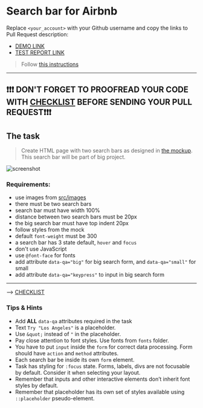 # Search bar for Airbnb

Replace `<your_account>` with your Github username and copy the links to Pull Request description:

- [DEMO LINK](https://Oleksandr-Hundertailo.github.io/layout_search-bar-airbnb/)
- [TEST REPORT LINK](https://Oleksandr-Hundertailo.github.io/layout_search-bar-airbnb/report/html_report/)

> Follow [this instructions](https://mate-academy.github.io/layout_task-guideline/#how-to-solve-the-layout-tasks-on-github)

---

## ❗️❗️❗️ DON'T FORGET TO PROOFREAD YOUR CODE WITH [CHECKLIST](https://github.com/mate-academy/layout_search-bar-airbnb/blob/master/checklist.md) BEFORE SENDING YOUR PULL REQUEST❗️❗️❗️

## The task

> Create HTML page with two search bars as designed in [the mockup](https://www.figma.com/file/kf3AWulK9elrNk34wtpjPw/Airbnb-Search-bar?node-id=0%3A1). This search bar will be part of big project.

![screenshot](./references/search-bar-example.png)

### Requirements:

- use images from [src/images](src/images)
- there must be two search bars
- search bar must have width 100%
- distance between two search bars must be 20px
- the big search bar must have top indent 20px
- follow styles from the mock
- default `font-weight` must be 300
- a search bar has 3 state default, `hover` and `focus`
- don't use JavaScript
- use `@font-face` for fonts
- add attribute `data-qa="big"` for big search form, and `data-qa="small"` for small
- add attribute `data-qa="keypress"` to input in big search form

---

--> [CHECKLIST](https://github.com/mate-academy/layout_search-bar-airbnb/blob/master/checklist.md)

### Tips & Hints

- Add **ALL** `data-qa` attributes required in the task
- Text `Try "Los Angeles"` is a placeholder.
- Use `&quot;` instead of `"` in the placeholder.
- Pay close attention to font styles. Use fonts from `fonts` folder.
- You have to put `input` inside the `form` for correct data processing. Form should have `action` and `method`
  attributes.
- Each search bar be inside its own `form` element.
- Task has styling for `:focus` state. Forms, labels, divs are not focusable by default. Consider it when selecting your
  layout.
- Remember that inputs and other interactive elements don’t inherit font styles by default.
- Remember that placeholder has its own set of styles available using `::placeholder` pseudo-element.
